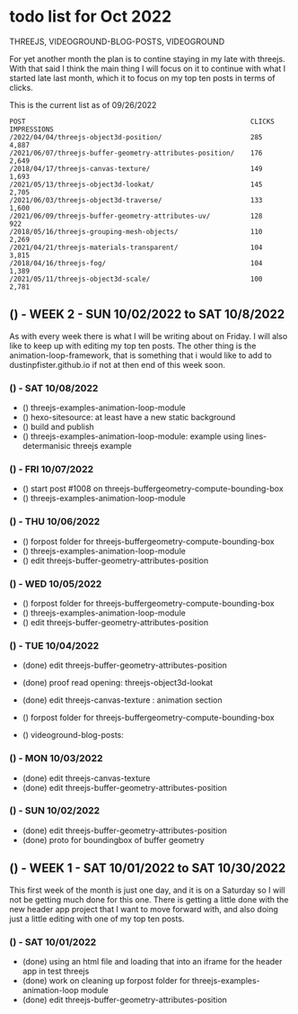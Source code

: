 # todo list for Oct 2022

THREEJS, VIDEOGROUND-BLOG-POSTS, VIDEOGROUND

For yet another month the plan is to contine staying in my late with threejs. With that said I think the main thing I will focus on it to continue with what I started late last month, which it to focus on my top ten posts in terms of clicks.

This is the current list as of 09/26/2022
```
POST                                                        CLICKS  IMPRESSIONS
/2022/04/04/threejs-object3d-position/                      285     4,887
/2021/06/07/threejs-buffer-geometry-attributes-position/    176     2,649
/2018/04/17/threejs-canvas-texture/                         149     1,693
/2021/05/13/threejs-object3d-lookat/                        145     2,705
/2021/06/03/threejs-object3d-traverse/                      133     1,600
/2021/06/09/threejs-buffer-geometry-attributes-uv/          128     922
/2018/05/16/threejs-grouping-mesh-objects/                  110     2,269
/2021/04/21/threejs-materials-transparent/                  104     3,815
/2018/04/16/threejs-fog/                                    104     1,389
/2021/05/11/threejs-object3d-scale/                         100     2,781
```

## () - WEEK 2 - SUN 10/02/2022 to SAT 10/8/2022

As with every week there is what I will be writing about on Friday. I will also like to keep up with editing my top ten posts. The other thing is the animation-loop-framework, that is something that i would like to add to dustinpfister.github.io if not at then end of this week soon.

### () - SAT 10/08/2022
* () threejs-examples-animation-loop-module
* () hexo-sitesource: at least have a new static background
* () build and publish
* () threejs-examples-animation-loop-module: example using lines-determanisic threejs example

### () - FRI 10/07/2022
* () start post #1008 on threejs-buffergeometry-compute-bounding-box
* () threejs-examples-animation-loop-module

### () - THU 10/06/2022
* () forpost folder for threejs-buffergeometry-compute-bounding-box
* () threejs-examples-animation-loop-module
* () edit threejs-buffer-geometry-attributes-position

### () - WED 10/05/2022

* () forpost folder for threejs-buffergeometry-compute-bounding-box
* () threejs-examples-animation-loop-module
* () edit threejs-buffer-geometry-attributes-position

### () - TUE 10/04/2022
* (done) edit threejs-buffer-geometry-attributes-position
* (done) proof read opening: threejs-object3d-lookat 
* (done) edit threejs-canvas-texture : animation section

* () forpost folder for threejs-buffergeometry-compute-bounding-box
* () videoground-blog-posts: 

### () - MON 10/03/2022
* (done) edit threejs-canvas-texture
* (done) edit threejs-buffer-geometry-attributes-position

### () - SUN 10/02/2022
* (done) edit threejs-buffer-geometry-attributes-position
* (done) proto for boundingbox of buffer geometry




## () - WEEK 1 - SAT 10/01/2022 to SAT 10/30/2022

This first week of the month is just one day, and it is on a Saturday so I will not be getting much done for this one. There is getting a little done with the new header app project that I want to move forward with, and also doing just a little editing with one of my top ten posts.

### () - SAT 10/01/2022
* (done) using an html file and loading that into an iframe for the header app in test threejs
* (done) work on cleaning up forpost folder for threejs-examples-animation-loop module
* (done) edit threejs-buffer-geometry-attributes-position

